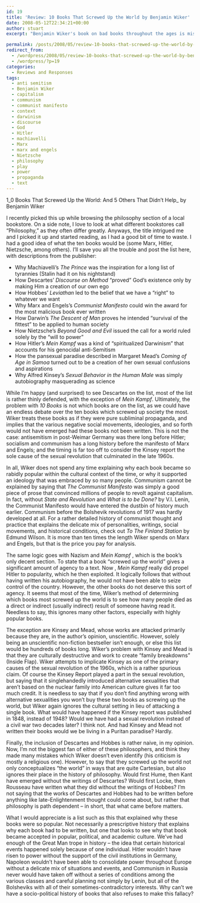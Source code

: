 ```yaml
---
id: 19
title: 'Review: 10 Books That Screwed Up the World by Benjamin Wiker'
date: 2008-05-12T22:34:21+00:00
author: stuart
excerpt: "Benjamin Wiker's book on bad books throughout the ages is misinformed and makes a few critical errors in its analysis.  Specifically, it ignores the cultural context around each book he critiques, treating them as pure subliminal propaganda.  "

permalink: /posts/2008/05/review-10-books-that-screwed-up-the-world-by-benjamin-wiker/
redirect_from:
  - /wordpress/2008/05/review-10-books-that-screwed-up-the-world-by-benjamin-wiker/
  - /wordpress/?p=19
categories:
  - Reviews and Responses
tags:
  - anti semitism
  - Benjamin Wiker
  - capitalism
  - communism
  - communist manifesto
  - context
  - darwinism
  - discourse
  - God
  - Hitler
  - machiavelli
  - Marx
  - marx and engels
  - Nietzsche
  - philosophy
  - play
  - power
  - propaganda
  - text
---
```

1_0 Books That Screwed Up the World: And 5 Others That Didn&#8217;t Help_ by Benjamin Wiker

I recently picked this up while browsing the philosophy section of a local bookstore. On a side note, I love to look at what different bookstores call &#8220;Philosophy,&#8221; as they often differ greatly. Anyways, the title intrigued me and I picked it up and started reading, as I had a good bit of time to waste. I had a good idea of what the ten books would be (some Marx, Hitler, Nietzsche, among others). I&#8217;ll save you all the trouble and post the list here, with descriptions from the publisher:

<!--more-->

  * Why Machiavelli&#8217;s _The Prince_ was the inspiration for a long list of tyrannies (Stalin had it on his nightstand)
  * How Descartes&#8217; _Discourse on Method_ &#8220;proved&#8221; God&#8217;s existence only by making Him a creation of our own ego
  * How Hobbes&#8217; _Leviathan_ led to the belief that we have a &#8220;right&#8221; to whatever we want
  * Why Marx and Engels&#8217;s _Communist Manifesto_ could win the award for the most malicious book ever written
  * How Darwin&#8217;s _The Descent of Man_ proves he intended &#8220;survival of the fittest&#8221; to be applied to human society
  * How Nietzsche&#8217;s _Beyond Good and Evil_ issued the call for a world ruled solely by the &#8220;will to power&#8221;
  * How Hitler&#8217;s _Mein Kampf_ was a kind of &#8220;spiritualized Darwinism&#8221; that accounts for his genocidal anti-Semitism
  * How the pansexual paradise described in Margaret Mead&#8217;s _Coming of Age in Samoa_ turned out to be a creation of her own sexual confusions and aspirations
  * Why Alfred Kinsey&#8217;s _Sexual Behavior in the Human Male_ was simply autobiography masquerading as science

While I&#8217;m happy (and surprised) to see Descartes on the list, most of the list is rather thinly defended, with the exception of _Mein Kampf_. Ultimately, the problem with _10 Books_ is not which books are on the list, as we could have an endless debate over the ten books which screwed up society the most. Wiker treats these books as if they were pure subliminal propaganda, and implies that the various negative social movements, ideologies, and so forth would not have emerged had these books not been written. This is not the case: antisemitism in post-Weimar Germany was there long before Hitler; socialism and communism has a long history before the manifesto of Marx and Engels; and the timing is far too off to consider the Kinsey report the sole cause of the sexual revolution that culminated in the late 1960s.

In all, Wiker does not spend any time explaining why each book became so rabidly popular within the cultural context of the time, or why it supported an ideology that was embraced by so many people. Communism cannot be explained by saying that _The Communist Manifesto_ was simply a good piece of prose that convinced millions of people to revolt against capitalism. In fact, without _State and Revolution_ and _What is to be Done?_ by V.I. Lenin, the Communist Manifesto would have entered the dustbin of history much earlier. Communism before the Bolshevik revolutions of 1917 was hardly developed at all. For a rather detailed history of communist thought and practice that explains the delicate mix of personalities, writings, social movements, and historical conditions, check out _To The Finland Station_ by Edmund Wilson. It is more than ten times the length Wiker spends on Marx and Engels, but that is the price you pay for analysis.

The same logic goes with Nazism and _Mein Kampf_ , which is the book&#8217;s only decent section. To state that a book &#8220;screwed up the world&#8221; gives a significant amount of agency to a text. Now , _Mein Kampf_ really did propel Hitler to popularity, which he then exploited. It logically follows that without having written his autobiography, he would not have been able to seize control of the country. However, the other books do not deserve this sort of agency. It seems that most of the time, Wiker&#8217;s method of determining which books most screwed up the world is to see how many people died as a direct or indirect (usually indirect) result of someone having read it. Needless to say, this ignores many other factors, especially with highly popular books.

The exception are Kinsey and Mead, whose works are attacked primarily because they are, in the author&#8217;s opinion, unscientific. However, solely being an unscientific non-fiction bestseller isn&#8217;t enough, or else this list would be hundreds of books long. Wiker&#8217;s problem with Kinsey and Mead is that they are culturally destructive and work to create &#8220;family breakdowns&#8221; (Inside Flap). Wiker attempts to implicate Kinsey as one of the primary causes of the sexual revolution of the 1960s, which is a rather spurious claim. Of course the Kinsey Report played a part in the sexual revolution, but saying that it singlehandedly introduced alternative sexualities that aren&#8217;t based on the nuclear family into American culture gives it far too much credit. It is needless to say that if you don&#8217;t find anything wrong with alternative sexualities you won&#8217;t buy these two books as screwing up the world, but Wiker again ignores the cultural setting in lieu of attacking a single book. What would have happened if the Kinsey report was published in 1848, instead of 1948? Would we have had a sexual revolution instead of a civil war two decades later? I think not. And had Kinsey and Mead not written their books would we be living in a Puritan paradise? Hardly.

Finally, the inclusion of Descartes and Hobbes is rather naive, in my opinion. Now, I&#8217;m not the biggest fan of either of these philosophers, and think they made many mistakes which Wiker doesn&#8217;t even identify (his criticism is mostly a religious one). However, to say that they screwed up the world not only conceptualizes &#8220;the world&#8221; in ways that are quite Cartesian, but also ignores their place in the history of philosophy. Would first Hume, then Kant have emerged without the writings of Descartes? Would first Locke, then Rousseau have written what they did without the writings of Hobbes? I&#8217;m not saying that the works of Descartes and Hobbes had to be written before anything like late-Enlightenment thought could come about, but rather that philosophy is path dependent &#8211; in short, that what came before matters.

What I would appreciate is a list such as this that explained why these books were so popular. Not necessarily a prescriptive history that explains why each book had to be written, but one that looks to see why that book became accepted in popular, political, and academic culture. We&#8217;ve had enough of the Great Man trope in history &#8211; the idea that certain historical events happened solely because of one individual. Hitler wouldn&#8217;t have risen to power without the support of the civil institutions in Germany, Napoleon wouldn&#8217;t have been able to consolidate power throughout Europe without a delicate mix of situations and events, and Communism in Russia never would have taken off without a series of conditions among the various classes and careful planning not simply by Lenin, but all of the Bolsheviks with all of their sometimes-contradictory interests. Why can&#8217;t we have a socio-political history of books that also refuses to make this fallacy?